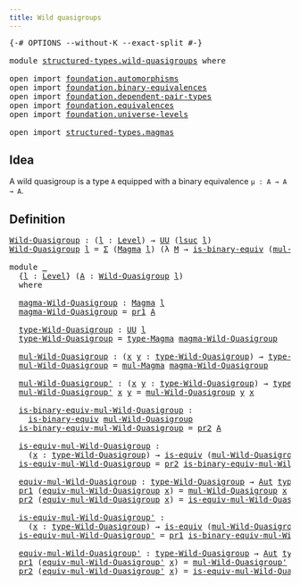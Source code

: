 ```yaml
---
title: Wild quasigroups
---
```


<pre class="Agda"><a id="42" class="Symbol">{-#</a> <a id="46" class="Keyword">OPTIONS</a> <a id="54" class="Pragma">--without-K</a> <a id="66" class="Pragma">--exact-split</a> <a id="80" class="Symbol">#-}</a>

<a id="85" class="Keyword">module</a> <a id="92" href="structured-types.wild-quasigroups.html" class="Module">structured-types.wild-quasigroups</a> <a id="126" class="Keyword">where</a>

<a id="133" class="Keyword">open</a> <a id="138" class="Keyword">import</a> <a id="145" href="foundation.automorphisms.html" class="Module">foundation.automorphisms</a>
<a id="170" class="Keyword">open</a> <a id="175" class="Keyword">import</a> <a id="182" href="foundation.binary-equivalences.html" class="Module">foundation.binary-equivalences</a>
<a id="213" class="Keyword">open</a> <a id="218" class="Keyword">import</a> <a id="225" href="foundation.dependent-pair-types.html" class="Module">foundation.dependent-pair-types</a>
<a id="257" class="Keyword">open</a> <a id="262" class="Keyword">import</a> <a id="269" href="foundation.equivalences.html" class="Module">foundation.equivalences</a>
<a id="293" class="Keyword">open</a> <a id="298" class="Keyword">import</a> <a id="305" href="foundation.universe-levels.html" class="Module">foundation.universe-levels</a>

<a id="333" class="Keyword">open</a> <a id="338" class="Keyword">import</a> <a id="345" href="structured-types.magmas.html" class="Module">structured-types.magmas</a>
</pre>
## Idea

A wild quasigroup is a type `A` equipped with a binary equivalence `μ : A → A → A`.

## Definition

<pre class="Agda"><a id="Wild-Quasigroup"></a><a id="491" href="structured-types.wild-quasigroups.html#491" class="Function">Wild-Quasigroup</a> <a id="507" class="Symbol">:</a> <a id="509" class="Symbol">(</a><a id="510" href="structured-types.wild-quasigroups.html#510" class="Bound">l</a> <a id="512" class="Symbol">:</a> <a id="514" href="Agda.Primitive.html#597" class="Postulate">Level</a><a id="519" class="Symbol">)</a> <a id="521" class="Symbol">→</a> <a id="523" href="foundation-core.universe-levels.html#222" class="Primitive">UU</a> <a id="526" class="Symbol">(</a><a id="527" href="Agda.Primitive.html#780" class="Primitive">lsuc</a> <a id="532" href="structured-types.wild-quasigroups.html#510" class="Bound">l</a><a id="533" class="Symbol">)</a>
<a id="535" href="structured-types.wild-quasigroups.html#491" class="Function">Wild-Quasigroup</a> <a id="551" href="structured-types.wild-quasigroups.html#551" class="Bound">l</a> <a id="553" class="Symbol">=</a> <a id="555" href="foundation-core.dependent-pair-types.html#502" class="Record">Σ</a> <a id="557" class="Symbol">(</a><a id="558" href="structured-types.magmas.html#744" class="Function">Magma</a> <a id="564" href="structured-types.wild-quasigroups.html#551" class="Bound">l</a><a id="565" class="Symbol">)</a> <a id="567" class="Symbol">(λ</a> <a id="570" href="structured-types.wild-quasigroups.html#570" class="Bound">M</a> <a id="572" class="Symbol">→</a> <a id="574" href="foundation.binary-equivalences.html#948" class="Function">is-binary-equiv</a> <a id="590" class="Symbol">(</a><a id="591" href="structured-types.magmas.html#910" class="Function">mul-Magma</a> <a id="601" href="structured-types.wild-quasigroups.html#570" class="Bound">M</a><a id="602" class="Symbol">))</a>

<a id="606" class="Keyword">module</a> <a id="613" href="structured-types.wild-quasigroups.html#613" class="Module">_</a>
  <a id="617" class="Symbol">{</a><a id="618" href="structured-types.wild-quasigroups.html#618" class="Bound">l</a> <a id="620" class="Symbol">:</a> <a id="622" href="Agda.Primitive.html#597" class="Postulate">Level</a><a id="627" class="Symbol">}</a> <a id="629" class="Symbol">(</a><a id="630" href="structured-types.wild-quasigroups.html#630" class="Bound">A</a> <a id="632" class="Symbol">:</a> <a id="634" href="structured-types.wild-quasigroups.html#491" class="Function">Wild-Quasigroup</a> <a id="650" href="structured-types.wild-quasigroups.html#618" class="Bound">l</a><a id="651" class="Symbol">)</a>
  <a id="655" class="Keyword">where</a>

  <a id="664" href="structured-types.wild-quasigroups.html#664" class="Function">magma-Wild-Quasigroup</a> <a id="686" class="Symbol">:</a> <a id="688" href="structured-types.magmas.html#744" class="Function">Magma</a> <a id="694" href="structured-types.wild-quasigroups.html#618" class="Bound">l</a>
  <a id="698" href="structured-types.wild-quasigroups.html#664" class="Function">magma-Wild-Quasigroup</a> <a id="720" class="Symbol">=</a> <a id="722" href="foundation-core.dependent-pair-types.html#592" class="Field">pr1</a> <a id="726" href="structured-types.wild-quasigroups.html#630" class="Bound">A</a>

  <a id="731" href="structured-types.wild-quasigroups.html#731" class="Function">type-Wild-Quasigroup</a> <a id="752" class="Symbol">:</a> <a id="754" href="foundation-core.universe-levels.html#222" class="Primitive">UU</a> <a id="757" href="structured-types.wild-quasigroups.html#618" class="Bound">l</a>
  <a id="761" href="structured-types.wild-quasigroups.html#731" class="Function">type-Wild-Quasigroup</a> <a id="782" class="Symbol">=</a> <a id="784" href="structured-types.magmas.html#866" class="Function">type-Magma</a> <a id="795" href="structured-types.wild-quasigroups.html#664" class="Function">magma-Wild-Quasigroup</a>

  <a id="820" href="structured-types.wild-quasigroups.html#820" class="Function">mul-Wild-Quasigroup</a> <a id="840" class="Symbol">:</a> <a id="842" class="Symbol">(</a><a id="843" href="structured-types.wild-quasigroups.html#843" class="Bound">x</a> <a id="845" href="structured-types.wild-quasigroups.html#845" class="Bound">y</a> <a id="847" class="Symbol">:</a> <a id="849" href="structured-types.wild-quasigroups.html#731" class="Function">type-Wild-Quasigroup</a><a id="869" class="Symbol">)</a> <a id="871" class="Symbol">→</a> <a id="873" href="structured-types.wild-quasigroups.html#731" class="Function">type-Wild-Quasigroup</a>
  <a id="896" href="structured-types.wild-quasigroups.html#820" class="Function">mul-Wild-Quasigroup</a> <a id="916" class="Symbol">=</a> <a id="918" href="structured-types.magmas.html#910" class="Function">mul-Magma</a> <a id="928" href="structured-types.wild-quasigroups.html#664" class="Function">magma-Wild-Quasigroup</a>

  <a id="953" href="structured-types.wild-quasigroups.html#953" class="Function">mul-Wild-Quasigroup&#39;</a> <a id="974" class="Symbol">:</a> <a id="976" class="Symbol">(</a><a id="977" href="structured-types.wild-quasigroups.html#977" class="Bound">x</a> <a id="979" href="structured-types.wild-quasigroups.html#979" class="Bound">y</a> <a id="981" class="Symbol">:</a> <a id="983" href="structured-types.wild-quasigroups.html#731" class="Function">type-Wild-Quasigroup</a><a id="1003" class="Symbol">)</a> <a id="1005" class="Symbol">→</a> <a id="1007" href="structured-types.wild-quasigroups.html#731" class="Function">type-Wild-Quasigroup</a>
  <a id="1030" href="structured-types.wild-quasigroups.html#953" class="Function">mul-Wild-Quasigroup&#39;</a> <a id="1051" href="structured-types.wild-quasigroups.html#1051" class="Bound">x</a> <a id="1053" href="structured-types.wild-quasigroups.html#1053" class="Bound">y</a> <a id="1055" class="Symbol">=</a> <a id="1057" href="structured-types.wild-quasigroups.html#820" class="Function">mul-Wild-Quasigroup</a> <a id="1077" href="structured-types.wild-quasigroups.html#1053" class="Bound">y</a> <a id="1079" href="structured-types.wild-quasigroups.html#1051" class="Bound">x</a>

  <a id="1084" href="structured-types.wild-quasigroups.html#1084" class="Function">is-binary-equiv-mul-Wild-Quasigroup</a> <a id="1120" class="Symbol">:</a>
    <a id="1126" href="foundation.binary-equivalences.html#948" class="Function">is-binary-equiv</a> <a id="1142" href="structured-types.wild-quasigroups.html#820" class="Function">mul-Wild-Quasigroup</a>
  <a id="1164" href="structured-types.wild-quasigroups.html#1084" class="Function">is-binary-equiv-mul-Wild-Quasigroup</a> <a id="1200" class="Symbol">=</a> <a id="1202" href="foundation-core.dependent-pair-types.html#604" class="Field">pr2</a> <a id="1206" href="structured-types.wild-quasigroups.html#630" class="Bound">A</a>

  <a id="1211" href="structured-types.wild-quasigroups.html#1211" class="Function">is-equiv-mul-Wild-Quasigroup</a> <a id="1240" class="Symbol">:</a>
    <a id="1246" class="Symbol">(</a><a id="1247" href="structured-types.wild-quasigroups.html#1247" class="Bound">x</a> <a id="1249" class="Symbol">:</a> <a id="1251" href="structured-types.wild-quasigroups.html#731" class="Function">type-Wild-Quasigroup</a><a id="1271" class="Symbol">)</a> <a id="1273" class="Symbol">→</a> <a id="1275" href="foundation-core.equivalences.html#1542" class="Function">is-equiv</a> <a id="1284" class="Symbol">(</a><a id="1285" href="structured-types.wild-quasigroups.html#820" class="Function">mul-Wild-Quasigroup</a> <a id="1305" href="structured-types.wild-quasigroups.html#1247" class="Bound">x</a><a id="1306" class="Symbol">)</a>
  <a id="1310" href="structured-types.wild-quasigroups.html#1211" class="Function">is-equiv-mul-Wild-Quasigroup</a> <a id="1339" class="Symbol">=</a> <a id="1341" href="foundation-core.dependent-pair-types.html#604" class="Field">pr2</a> <a id="1345" href="structured-types.wild-quasigroups.html#1084" class="Function">is-binary-equiv-mul-Wild-Quasigroup</a>

  <a id="1384" href="structured-types.wild-quasigroups.html#1384" class="Function">equiv-mul-Wild-Quasigroup</a> <a id="1410" class="Symbol">:</a> <a id="1412" href="structured-types.wild-quasigroups.html#731" class="Function">type-Wild-Quasigroup</a> <a id="1433" class="Symbol">→</a> <a id="1435" href="foundation.automorphisms.html#1210" class="Function">Aut</a> <a id="1439" href="structured-types.wild-quasigroups.html#731" class="Function">type-Wild-Quasigroup</a>
  <a id="1462" href="foundation-core.dependent-pair-types.html#592" class="Field">pr1</a> <a id="1466" class="Symbol">(</a><a id="1467" href="structured-types.wild-quasigroups.html#1384" class="Function">equiv-mul-Wild-Quasigroup</a> <a id="1493" href="structured-types.wild-quasigroups.html#1493" class="Bound">x</a><a id="1494" class="Symbol">)</a> <a id="1496" class="Symbol">=</a> <a id="1498" href="structured-types.wild-quasigroups.html#820" class="Function">mul-Wild-Quasigroup</a> <a id="1518" href="structured-types.wild-quasigroups.html#1493" class="Bound">x</a>
  <a id="1522" href="foundation-core.dependent-pair-types.html#604" class="Field">pr2</a> <a id="1526" class="Symbol">(</a><a id="1527" href="structured-types.wild-quasigroups.html#1384" class="Function">equiv-mul-Wild-Quasigroup</a> <a id="1553" href="structured-types.wild-quasigroups.html#1553" class="Bound">x</a><a id="1554" class="Symbol">)</a> <a id="1556" class="Symbol">=</a> <a id="1558" href="structured-types.wild-quasigroups.html#1211" class="Function">is-equiv-mul-Wild-Quasigroup</a> <a id="1587" href="structured-types.wild-quasigroups.html#1553" class="Bound">x</a>

  <a id="1592" href="structured-types.wild-quasigroups.html#1592" class="Function">is-equiv-mul-Wild-Quasigroup&#39;</a> <a id="1622" class="Symbol">:</a>
    <a id="1628" class="Symbol">(</a><a id="1629" href="structured-types.wild-quasigroups.html#1629" class="Bound">x</a> <a id="1631" class="Symbol">:</a> <a id="1633" href="structured-types.wild-quasigroups.html#731" class="Function">type-Wild-Quasigroup</a><a id="1653" class="Symbol">)</a> <a id="1655" class="Symbol">→</a> <a id="1657" href="foundation-core.equivalences.html#1542" class="Function">is-equiv</a> <a id="1666" class="Symbol">(</a><a id="1667" href="structured-types.wild-quasigroups.html#953" class="Function">mul-Wild-Quasigroup&#39;</a> <a id="1688" href="structured-types.wild-quasigroups.html#1629" class="Bound">x</a><a id="1689" class="Symbol">)</a>
  <a id="1693" href="structured-types.wild-quasigroups.html#1592" class="Function">is-equiv-mul-Wild-Quasigroup&#39;</a> <a id="1723" class="Symbol">=</a> <a id="1725" href="foundation-core.dependent-pair-types.html#592" class="Field">pr1</a> <a id="1729" href="structured-types.wild-quasigroups.html#1084" class="Function">is-binary-equiv-mul-Wild-Quasigroup</a>

  <a id="1768" href="structured-types.wild-quasigroups.html#1768" class="Function">equiv-mul-Wild-Quasigroup&#39;</a> <a id="1795" class="Symbol">:</a> <a id="1797" href="structured-types.wild-quasigroups.html#731" class="Function">type-Wild-Quasigroup</a> <a id="1818" class="Symbol">→</a> <a id="1820" href="foundation.automorphisms.html#1210" class="Function">Aut</a> <a id="1824" href="structured-types.wild-quasigroups.html#731" class="Function">type-Wild-Quasigroup</a>
  <a id="1847" href="foundation-core.dependent-pair-types.html#592" class="Field">pr1</a> <a id="1851" class="Symbol">(</a><a id="1852" href="structured-types.wild-quasigroups.html#1768" class="Function">equiv-mul-Wild-Quasigroup&#39;</a> <a id="1879" href="structured-types.wild-quasigroups.html#1879" class="Bound">x</a><a id="1880" class="Symbol">)</a> <a id="1882" class="Symbol">=</a> <a id="1884" href="structured-types.wild-quasigroups.html#953" class="Function">mul-Wild-Quasigroup&#39;</a> <a id="1905" href="structured-types.wild-quasigroups.html#1879" class="Bound">x</a>
  <a id="1909" href="foundation-core.dependent-pair-types.html#604" class="Field">pr2</a> <a id="1913" class="Symbol">(</a><a id="1914" href="structured-types.wild-quasigroups.html#1768" class="Function">equiv-mul-Wild-Quasigroup&#39;</a> <a id="1941" href="structured-types.wild-quasigroups.html#1941" class="Bound">x</a><a id="1942" class="Symbol">)</a> <a id="1944" class="Symbol">=</a> <a id="1946" href="structured-types.wild-quasigroups.html#1592" class="Function">is-equiv-mul-Wild-Quasigroup&#39;</a> <a id="1976" href="structured-types.wild-quasigroups.html#1941" class="Bound">x</a>
</pre>